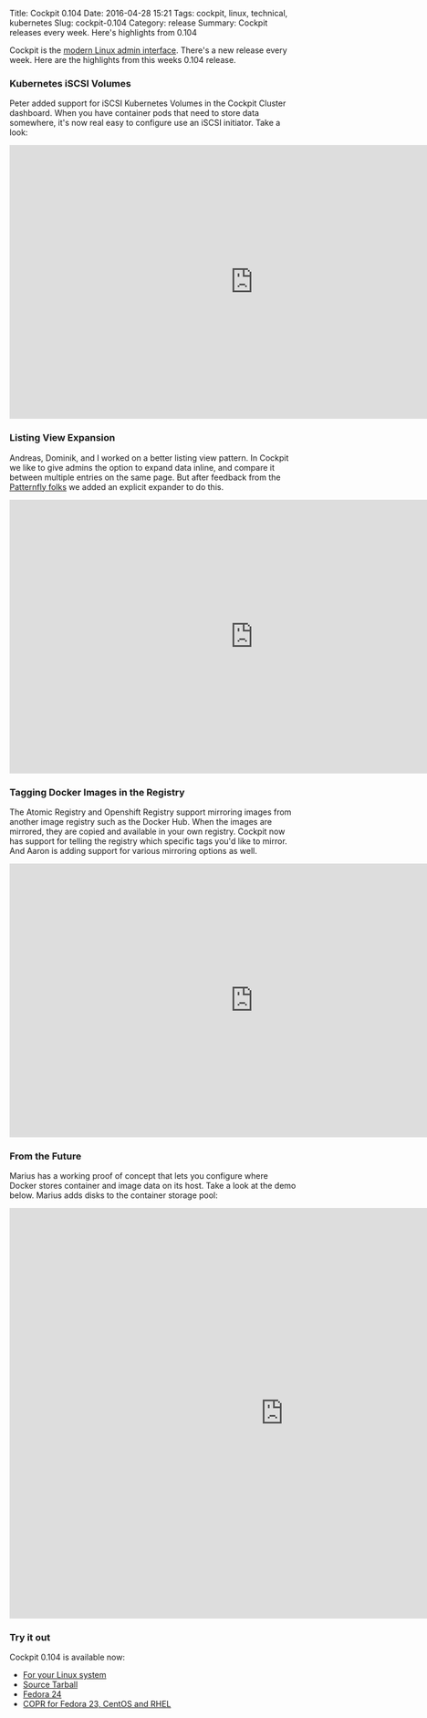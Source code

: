 Title: Cockpit 0.104
Date: 2016-04-28 15:21
Tags: cockpit, linux, technical, kubernetes
Slug: cockpit-0.104
Category: release
Summary: Cockpit releases every week. Here's highlights from 0.104

Cockpit is the [modern Linux admin interface](http://cockpit-project.org/). There's a new release every week. Here are the highlights from this weeks 0.104 release.


### Kubernetes iSCSI Volumes

Peter added support for iSCSI Kubernetes Volumes in the Cockpit Cluster dashboard. When you
have container pods that need to store data somewhere, it's now real easy to configure use
an iSCSI initiator. Take a look:

<iframe width="853" height="480" src="https://www.youtube.com/embed/ytNGsIDYNSQ" frameborder="0" allowfullscreen></iframe>


### Listing View Expansion

Andreas, Dominik, and I worked on a better listing view pattern. In Cockpit we like to give
admins the option to expand data inline, and compare it between multiple entries on the same
page. But after feedback from the [Patternfly folks](https://www.patternfly.org/) we added an
explicit expander to do this.

<iframe width="853" height="480" src="https://www.youtube.com/embed/myXr_hnr5Jg" frameborder="0" allowfullscreen></iframe>


### Tagging Docker Images in the Registry

The Atomic Registry and Openshift Registry support mirroring images from another image registry
such as the Docker Hub. When the images are mirrored, they are copied and available in your
own registry. Cockpit now has support for telling the registry which specific tags you'd like
to mirror. And Aaron is adding support for various mirroring options as well.

<iframe width="853" height="480" src="https://www.youtube.com/embed/MJzqob5AYI8" frameborder="0" allowfullscreen></iframe>


### From the Future

Marius has a working proof of concept that lets you configure where Docker stores container and image
data on its host. Take a look at the demo below. Marius adds disks to the container storage pool:

<iframe width="960" height="720" src="https://www.youtube.com/embed/9YiG4AY6HeY?rel=0" frameborder="0" allowfullscreen></iframe>


### Try it out

Cockpit 0.104 is available now:

 * [For your Linux system](http://cockpit-project.org/running.html)
 * [Source Tarball](https://github.com/cockpit-project/cockpit/releases/tag/0.104)
 * [Fedora 24](https://bodhi.fedoraproject.org/updates/cockpit-0.104-1.fc24)
 * [COPR for Fedora 23, CentOS and RHEL](https://copr.fedoraproject.org/coprs/g/cockpit/cockpit-preview/)

